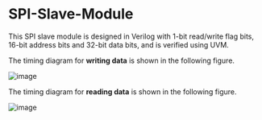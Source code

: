 # SPI-Slave-Module

This SPI slave module is designed in Verilog with 1-bit read/write flag bits, 16-bit address bits and 32-bit data bits, and is verified using UVM.

The timing diagram for **writing data** is shown in the following figure.

![image](https://user-images.githubusercontent.com/3644544/234032498-664857c9-2ead-4948-84c5-a715c665e1fd.png)

The timing diagram for **reading data** is shown in the following figure.

![image](https://user-images.githubusercontent.com/3644544/234032563-a6d8164d-6ff4-40ed-acf7-2965b4f6f3ff.png)
